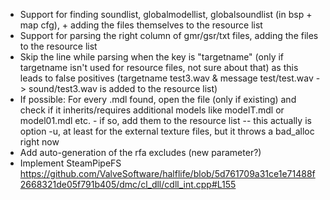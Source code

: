 * Support for finding soundlist, globalmodellist, globalsoundlist (in bsp + map cfg), + adding the files themselves to the resource list
* Support for parsing the right column of gmr/gsr/txt files, adding the files to the resource list
* Skip the line while parsing when the key is "targetname" (only if targetname isn't used for resource files, not sure about that) as this leads to false positives (targetname test3.wav & message test/test.wav -> sound/test3.wav is added to the resource list)
* If possible: For every .mdl found, open the file (only if existing) and check if it inherits/requires additional models like modelT.mdl or model01.mdl etc. - if so, add them to the resource list -- this actually is option -u, at least for the external texture files, but it throws a bad_alloc right now
* Add auto-generation of the rfa excludes (new parameter?)
* Implement SteamPipeFS https://github.com/ValveSoftware/halflife/blob/5d761709a31ce1e71488f2668321de05f791b405/dmc/cl_dll/cdll_int.cpp#L155
